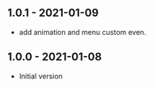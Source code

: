 ## 1.0.1 - 2021-01-09
- add animation and menu custom even.

## 1.0.0 - 2021-01-08
- Initial version


